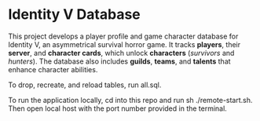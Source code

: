 # Identity V Database
This project develops a player profile and game character database for Identity V, an asymmetrical survival horror game. It tracks **players**, their **server**, and **character cards**, which unlock **characters** (_survivors_ and _hunters_). The database also includes **guilds**, **teams**, and **talents** that enhance character abilities. 

To drop, recreate, and reload tables, run all.sql.

To run the application locally, cd into this repo and run sh ./remote-start.sh. Then open local host with the port number provided in the terminal.

